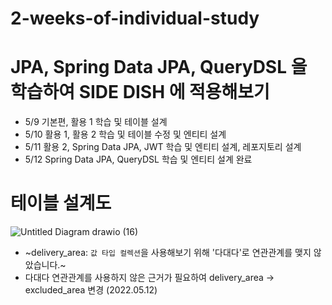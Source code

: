 # 2-weeks-of-individual-study

# JPA, Spring Data JPA, QueryDSL 을 학습하여 SIDE DISH 에 적용해보기

- 5/9 기본편, 활용 1 학습 및 테이블 설계
- 5/10 활용 1, 활용 2 학습 및 테이블 수정 및 엔티티 설계
- 5/11 활용 2, Spring Data JPA, JWT 학습 및 엔티티 설계, 레포지토리 설계
- 5/12 Spring Data JPA, QueryDSL 학습 및 엔티티 설계 완료

# 테이블 설계도
![Untitled Diagram drawio (16)](https://user-images.githubusercontent.com/47964708/168089102-57fa1aef-8466-425b-ae68-3b0441fe0778.png)  

- ~delivery_area: `값 타입 컬렉션`을 사용해보기 위해 '다대다'로 연관관계를 맺지 않았습니다.~
- 다대다 연관관계를 사용하지 않은 근거가 필요하여 delivery_area -> excluded_area 변경 (2022.05.12)
